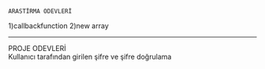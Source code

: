     ARASTİRMA ODEVLERİ
 1)callbackfunction
 2)new array

****************************
   PROJE ODEVLERİ  
 Kullanıcı tarafından girilen şifre ve şifre doğrulama
